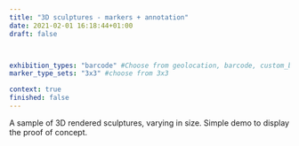 ```yaml
---
title: "3D sculptures - markers + annotation"
date: 2021-02-01 16:18:44+01:00
draft: false



exhibition_types: "barcode" #Choose from geolocation, barcode, custom_barcode, picture
marker_type_sets: "3x3" #choose from 3x3

context: true
finished: false
---
```


A sample of 3D rendered sculptures, varying in size. Simple demo to display the proof of concept.
